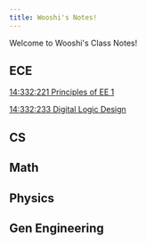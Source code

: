 ```yaml
---
title: Wooshi's Notes!
---
```

Welcome to Wooshi's Class Notes!
## ECE
[14:332:221 Principles of EE 1](Principles%20of%20EE%201.md)

[14:332:233 Digital Logic Design](Digital%20Logic%20Design.md)
## CS

## Math

## Physics

## Gen Engineering
